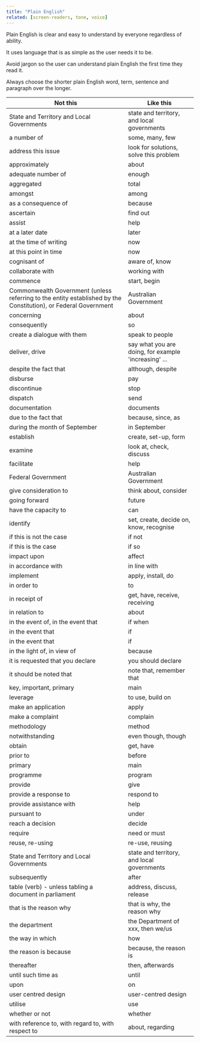 ```yaml
---
title: "Plain English"
related: [screen-readers, tone, voice]
---
```


Plain English is clear and easy to understand by everyone regardless of ability.

It uses language that is as simple as the user needs it to be.

Avoid jargon so the user can understand plain English the first time they read it.

Always choose the shorter plain English word, term, sentence and paragraph over the longer.

| Not this                                                                                                        | Like this                                  |
|-----------------------------------------------------------------------------------------------------------------|--------------------------------------------|
| State and Territory and Local Governments                                                                       | state and territory, and local governments |
| a number of                                                                                                     | some, many, few                            |
| address this issue                                                                                              | look for solutions, solve this problem     |
| approximately                                                                                                   | about                                      |
| adequate number of                                                                                              | enough                                     |
| aggregated                                                                                                      | total                                      |
| amongst                                                                                                         | among                                      |
| as a consequence of                                                                                             | because                                    |
| ascertain                                                                                                       | find out                                   |
| assist                                                                                                          | help                                       |
| at a later date                                                                                                 | later                                      |
| at the time of writing                                                                                          | now                                        |
| at this point in time                                                                                           | now                                        |
| cognisant of                                                                                                    | aware of, know                             |
| collaborate with                                                                                                | working with                               |
| commence                                                                                                        | start, begin                               |
| Commonwealth Government (unless referring to the entity established by the Constitution), or Federal Government | Australian Government                      |
| concerning                                                                                                      | about                                      |
| consequently                                                                                                    | so                                         |
| create a dialogue with them                                                                                     | speak to people                            |
| deliver, drive                                                                                                  | say what you are doing, for example 'increasing' ...   |
| despite the fact that                                                                                           | although, despite                          |
| disburse                                                                                                        | pay                                        |
| discontinue                                                                                                     | stop                                       |
| dispatch                                                                                                        | send                                       |
| documentation                                                                                                   | documents                                  |
| due to the fact that                                                                                            | because, since, as                         |
| during the month of September                                                                                   | in September                               |
| establish                                                                                                       | create, set-up, form                       |
| examine                                                                                                         | look at, check, discuss                    |
| facilitate                                                                                                      | help                                       |
| Federal Government                                                                                              | Australian Government                      |
| give consideration to                                                                                           | think about, consider                       |
| going forward                                                                                                   | future                                     |
| have the capacity to                                                                                            | can                                        |
| identify                                                                                                        | set, create, decide on, know, recognise    |
| if this is not the case                                                                                         | if not                                     |
| if this is the case                                                                                             | if so                                      |
| impact upon                                                                                                     | affect                                     |
| in accordance with                                                                                              | in line with                               |
| implement                                                                                                       | apply, install, do                         |
| in order to                                                                                                     | to                                         |
| in receipt of                                                                                                   | get, have, receive, receiving              |
| in relation to                                                                                                  | about                                      |
| in the event of, in the event that                                                                              | if when                                    |
| in the event that                                                                                               | if                                         |
| in the event that                                                                                               | if                                         |
| in the light of, in view of                                                                                     | because                                    |
| it is requested that you declare                                                                                | you should declare                         |
| it should be noted that                                                                                         | note that, remember that                   |
| key, important, primary                                                                                         | main                                       |
| leverage                                                                                                        | to use, build on                           |
| make an application                                                                                             | apply                                      |
| make a complaint                                                                                                | complain                                   |
| methodology                                                                                                     | method                                     |
| notwithstanding                                                                                                 | even though, though                        |
| obtain                                                                                                          | get, have                                  |
| prior to                                                                                                        | before                                     |
| primary                                                                                                         | main                                       |
| programme                                                                                                       | program                                    |
| provide                                                                                                         | give                                       |
| provide a response to                                                                                           | respond to                                 |
| provide assistance with                                                                                         | help                                       |
| pursuant to                                                                                                     | under                                      |
| reach a decision                                                                                                | decide                                     |
| require                                                                                                         | need or must                               |
| reuse, re-using                                                                                                 | re-use, reusing                            |
| State and Territory and Local Governments                                                                       | state and territory, and local governments |
| subsequently                                                                                                    | after                                      |
| table (verb) - unless tabling a document in parliament                                                          | address, discuss, release                  |
| that is the reason why                                                                                          | that is why, the reason why                |
| the department                                                                                                  | the Department of xxx, then we/us         |
| the way in which                                                                                                | how                                        |
| the reason is because                                                                                           | because, the reason is                     |
| thereafter                                                                                                      | then, afterwards                           |
| until such time as                                                                                              | until                                      |
| upon                                                                                                            | on                                         |
| user centred design                                                                                             | user-centred design                        |
| utilise                                                                                                         | use                                        |
| whether or not                                                                                                  | whether                                    |
| with reference to, with regard to, with respect to                                                              | about, regarding                           |                               |
